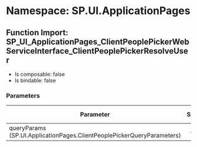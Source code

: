 # Namespace: SP.UI.ApplicationPages

## Function Import: SP_UI_ApplicationPages_ClientPeoplePickerWebServiceInterface_ClientPeoplePickerResolveUser

- Is composable: false
- Is bindable: false

### Parameters

Parameter | SPO | SP 2019 | SP 2016 | SP 2013
----------|:---:|:-------:|:-------:|:-------
queryParams (SP.UI.ApplicationPages.ClientPeoplePickerQueryParameters) | ✅ | ✅ | ✅ | ✅